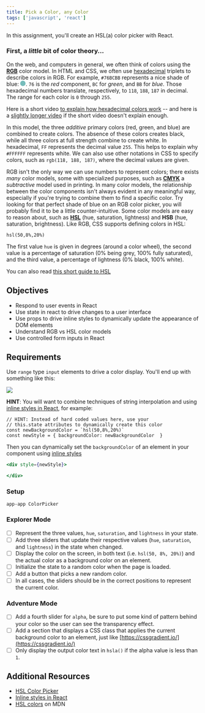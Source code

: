 ```yaml
---
title: Pick a Color, any Color
tags: ['javascript', 'react']
---
```


In this assignment, you'll create an HSL(a) color picker with React.

### First, a _little_ bit of color theory...

On the web, and computers in general, we often think of colors using the [**RGB**](https://en.wikipedia.org/wiki/RGB_color_model) color model. In HTML and CSS, we often use [hexadecimal](https://en.wikipedia.org/wiki/Hexadecimal) triplets to describe colors in RGB. For example, `#76BCBB` represents a nice shade of blue: <span style="display: inline-block; background-color: #76BCBB; width: 1em; height: 1em; border-radius: 0.5em"></span>. `76` is the _red_ component, `BC` for _green_, and `BB` for _blue_. Those hexadecimal numbers translate, respectively, to `118`, `188`, `187` in decimal. The range for each color is `0` through `255`.

Here is a short video [to explain how hexadecimal colors work](https://www.youtube.com/watch?v=c56x1aj2CPA) -- and here is a [slightly longer video](https://www.youtube.com/watch?v=6cJd7eyYBFs) if the short video doesn't explain enough.

In this model, the three _additive_ primary colors (red, green, and blue) are combined to create colors. The absence of these colors creates black, while all three colors at full strength combine to create white. In hexadecimal, `FF` represents the decimal value `255`. This helps to explain why `#FFFFFF` represents white. We can also use other notations in CSS to specify colors, such as `rgb(118, 188, 187)`, where the decimal values are given.

RGB isn't the only way we can use numbers to represent colors; there exists _many_ color models, some with specialized purposes, such as [**CMYK**](https://en.wikipedia.org/wiki/CMYK_color_model) a _subtractive_ model used in printing. In many color models, the relationship between the color components isn't always evident in any meaningful way, especially if you're trying to combine them to find a specific color. Try looking for that perfect shade of blue on an RGB color picker, you will probably find it to be a little counter-intuitive. Some color models are easy to reason about, such as [**HSL**](https://en.wikipedia.org/wiki/HSL_and_HSV) (hue, saturation, lightness) and **HSB** (hue, saturation, brightness). Like RGB, CSS supports defining colors in HSL:

`hsl(50,8%,20%)`

The first value `hue` is given in degrees (around a color wheel), the second value is a percentage of saturation (0% being grey, 100% fully saturated), and the third value, a percentage of lightness (0% black, 100% white).

You can also read [this short guide to HSL](https://www.nixsensor.com/what-is-hsl-color/)

## Objectives

- Respond to user events in React
- Use state in react to drive changes to a user interface
- Use props to drive inline styles to dynamically update the appearance of DOM elements
- Understand RGB vs HSL color models
- Use controlled form inputs in React

## Requirements

Use `range` type `input` elements to drive a color display. You'll end up with something like this:

![](https://raw.githubusercontent.com/suncoast-devs/handbook/master/assignments/assets/color-picker.gif)

**HINT**: You will want to combine techniques of string interpolation and using
[inline styles in React](https://reactjs.org/docs/dom-elements.html#style), for
example:

```
// HINT: Instead of hard coded values here, use your
// this.state attributes to dynamically create this color
const newBackgroundColor = `hsl(50,8%,20%)`
const newStyle = { backgroundColor: newBackgroundColor  }
```

Then you can dynamically set the `backgroundColor` of an element in your component using [inline styles](https://reactjs.org/docs/dom-elements.html#style)

```jsx
<div style={newStyle}>

</div>
```

### Setup

```shell
app-app ColorPicker
```

### Explorer Mode

- [ ] Represent the three values, `hue`, `saturation`, and `lightness` in your state.
- [ ] Add three sliders that update their respective values (`hue`, `saturation`, and `lightness`) in the state when changed.
- [ ] Display the color on the screen, in both text (i.e. `hsl(50, 8%, 20%)`) and the actual color as a background color on an element.
- [ ] Initialize the state to a random color when the page is loaded.
- [ ] Add a button that picks a new random color.
- [ ] In all cases, the sliders should be in the correct positions to represent the current color.

### Adventure Mode

- [ ] Add a fourth slider for `alpha`, be sure to put some kind of pattern behind your color so the user can see the transparency effect.
- [ ] Add a section that displays a CSS class that applies the current background color to an element, just like [https://cssgradient.io/](https://cssgradient.io/)
- [ ] Only display the output color text in `hsla()` if the alpha value is less than `1`.

## Additional Resources

- [HSL Color Picker](http://hslpicker.com/)
- [Inline styles in React](https://reactjs.org/docs/dom-elements.html#style)
- [HSL colors](https://developer.mozilla.org/en-us/docs/web/css/color_value) on MDN
